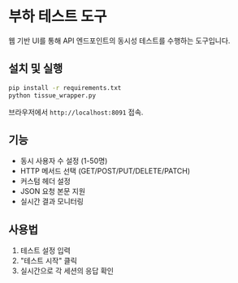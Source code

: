 # 부하 테스트 도구

웹 기반 UI를 통해 API 엔드포인트의 동시성 테스트를 수행하는 도구입니다.

## 설치 및 실행

```bash
pip install -r requirements.txt
python tissue_wrapper.py
```

브라우저에서 `http://localhost:8091` 접속.

## 기능

- 동시 사용자 수 설정 (1-50명)
- HTTP 메서드 선택 (GET/POST/PUT/DELETE/PATCH)
- 커스텀 헤더 설정
- JSON 요청 본문 지원
- 실시간 결과 모니터링

## 사용법

1. 테스트 설정 입력
2. "테스트 시작" 클릭
3. 실시간으로 각 세션의 응답 확인
